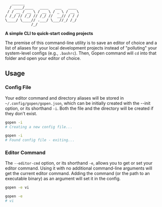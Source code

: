 ```
   ______                         
  / ____/____   ____   ___   ____ 
 / / __ / __ \ / __ \ / _ \ / __ \
/ /_/ // /_/ // /_/ //  __// / / /
\____/ \____// .___/ \___//_/ /_/ 
            /_/                   
```

**A simple CLI to quick-start coding projects**

The premise of this command-line utility is to save an editor of choice and a
list of aliases for your local development projects instead of "polluting" your
system-level configs (e.g., `.bashrc`). Then, Gopen command will `cd` into that
folder and open your editor of choice.

## Usage

### Config File

Your editor command and directory aliases will be stored in
`~/.config/gopen/gopen.json`, which can be initially created with the --init
option, or its shorthand `-i`. Both the file and the directory will be created
if they don't exist.

```bash
gopen -i
# Creating a new config file...

gopen -i
# Found config file - exiting...
```

### Editor Command

The `--editor-cmd` option, or its shorthand `-e`, allows you to get or set your
editor command. Using it with no additional command-line arguments will get the
current editor command. Adding the command (or the path to an executable
binary) as an argument will set it in the config.

```bash
gopen -e vi

gopen -e
# vi
```

